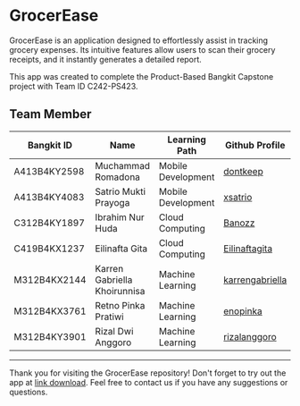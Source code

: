 # GrocerEase
GrocerEase is an application designed to effortlessly assist in tracking grocery expenses. Its intuitive features allow users to scan their grocery receipts, and it instantly generates a detailed report.

This app was created to complete the Product-Based Bangkit Capstone project with Team ID C242-PS423.

## Team Member
| Bangkit ID | Name | Learning Path | Github Profile|
| -------- | ------- |------- |------- |
| A413B4KY2598   | Muchammad Romadona | Mobile Development | [dontkeep](https://github.com/dontkeep)
| A413B4KY4083 | Satrio Mukti Prayoga | Mobile Development | [xsatrio](https://github.com/xsatrio)
| C312B4KY1897 | Ibrahim Nur Huda | Cloud Computing | [Banozz](https://github.com/Banozz)
|C419B4KX1237 | Eilinafta Gita | Cloud Computing | [Eilinaftagita](https://github.com/Eilinaftagita)
|M312B4KX2144  | Karren Gabriella Khoirunnisa | Machine Learning | [karrengabriella](https://github.com/karrengabriella)
|M312B4KX3761| Retno Pinka Pratiwi | Machine Learning | [enopinka](https://github.com/enopinka)
|M312B4KY3901| Rizal Dwi Anggoro | Machine Learning | [rizalanggoro](https://github.com/rizalanggoro)

---

Thank you for visiting the GrocerEase repository! Don't forget to try out the app at [link download]().
Feel free to contact us if you have any suggestions or questions.
